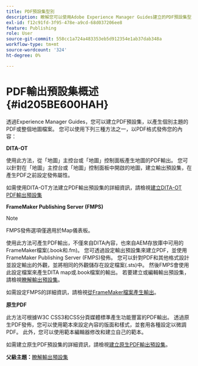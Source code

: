 ```yaml
---
title: PDF預設集型別
description: 瞭解您可以使用Adobe Experience Manager Guides建立的PDF預設集型別。
exl-id: f12c91fd-3f95-478e-a9cd-68d037206ee8
feature: Publishing
role: User
source-git-commit: 558cc1a724a483353eb5d912354e1ab37dab348a
workflow-type: tm+mt
source-wordcount: '324'
ht-degree: 0%

---
```


# PDF輸出預設集概述 {#id205BE600HAH}

透過Experience Manager Guides，您可以建立PDF預設集，以產生個別主題的PDF或整個地圖檔案。 您可以使用下列三種方法之一，以PDF格式發佈您的內容：

**DITA-OT**

使用此方法，從「地圖」主控台或「地圖」控制面板產生地圖的PDF輸出。 您可以針對在「地圖」主控台或「地圖」控制面板中開啟的地圖，建立輸出預設集，在產生PDF之前設定發佈屬性。

如需使用DITA-OT方法建立PDF輸出預設集的詳細資訊，請檢視[建立DITA-OT PDF輸出預設集](./generate-output-pdf-dita-ot.md)

**FrameMaker Publishing Server (FMPS)**

>[!NOTE]
>
> FMPS發佈選項僅適用於Map儀表板。

使用此方法可產生PDF輸出，不僅來自DITA內容，也來自AEM存放庫中可用的FrameMaker檔案(.book和.fm)。 您可透過設定輸出預設集來建立PDF，並使用FrameMaker Publishing Server (FMPS)發佈。 您可以針對PDF和其他格式設計並設定輸出的外觀，並將相同的外觀儲存在設定檔案(.sts)中。 然後FMPS會使用此設定檔案來產生DITA map或.book檔案的輸出。 若要建立或編輯輸出預設集，請檢視[瞭解輸出預設集](../user-guide/generate-output-understand-presets.md)。

如需設定FMPS的詳細資訊，請檢視[從FrameMaker檔案產生輸出](../user-guide/fm-output-generatation.md)。

**原生PDF**

此方法可根據W3C CSS3和CSS分頁媒體標準產生功能豐富的PDF輸出。 透過原生PDF發佈，您可以使用範本來設定內容的版面和樣式，並套用各種設定以微調PDF。 此外，您可以使用範本編輯器修改和建立自己的範本。

如需建立原生PDF預設集的詳細資訊，請檢視[建立原生PDF輸出預設集](../web-editor/native-pdf-web-editor.md)。





**父級主題：**[&#x200B;瞭解輸出預設集](generate-output-understand-presets.md)
